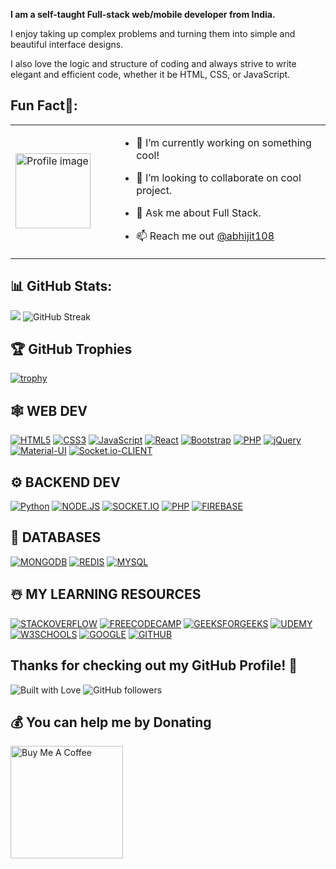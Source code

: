 **I am a self-taught Full-stack web/mobile developer from India.**

I enjoy taking up complex problems and turning them into simple and beautiful interface designs.

I also love the logic and structure of coding and always strive to write elegant and efficient code, whether it be HTML, CSS, or JavaScript.

## Fun Fact🎈:

<table>
  <tr>
    <td width="150" style="border: none;">
      <img src="https://user-images.githubusercontent.com/69384657/179312151-fdabe3af-823f-41ab-a6d4-17a72af4e9e8.png" width="120" alt="Profile image" />
    </td>
    <td>

- 🔭 I’m currently working on something cool!  
- 👯 I’m looking to collaborate on cool project.  
- 💬 Ask me about Full Stack.  
- 📫 Reach me out [@abhijit108](https://www.linkedin.com/in/abhijit108)  

    </td>
  </tr>
</table>

## 📊 GitHub Stats:

<picture>
  <source
    srcset="https://github-readme-stats.vercel.app/api?username=aabhijit108&show_icons=true&theme=dark"
    media="(prefers-color-scheme: dark)"
  />
  <source
    srcset="https://github-readme-stats.vercel.app/api?username=aabhijit108&show_icons=true"
    media="(prefers-color-scheme: light), (prefers-color-scheme: no-preference)"
  />
  <img src="https://github-readme-stats.vercel.app/api?username=aabhijit108&show_icons=true" />
</picture>

<img src="https://streak-stats.demolab.com/?user=aabhijit108" alt="GitHub Streak" />

## 🏆 GitHub Trophies
[![trophy](https://github-profile-trophy.vercel.app/?username=aabhijit108)](https://github.com/aabhijit108/github-profile-trophy)

## 🕸️ WEB DEV

[![HTML5](https://img.shields.io/badge/HTML5-E34F26?style=for-the-badge&logo=html5&logoColor=white)](https://github.com/aabhijit108?tab=repositories) [![CSS3](https://img.shields.io/badge/CSS3-1572B6?style=for-the-badge&logo=css3&logoColor=white)](https://github.com/aabhijit108?tab=repositories) [![JavaScript](https://img.shields.io/badge/JavaScript-F7DF1E?style=for-the-badge&logo=javascript&logoColor=black)](https://github.com/aabhijit108?tab=repositories) [![React](https://img.shields.io/badge/React-20232A?style=for-the-badge&logo=react&logoColor=61DAFB)](https://github.com/aabhijit108?tab=repositories) [![Bootstrap](https://img.shields.io/badge/Bootstrap-7952B3?style=for-the-badge&logo=bootstrap&logoColor=white)](https://github.com/aabhijit108?tab=repositories) [![PHP](https://img.shields.io/badge/PHP-777BB4?style=for-the-badge&logo=php&logoColor=white)](https://github.com/aabhijit108?tab=repositories) [![jQuery](https://img.shields.io/badge/jQuery-0769AD?style=for-the-badge&logo=jquery&logoColor=white)](https://github.com/aabhijit108?tab=repositories) [![Material-UI](https://img.shields.io/badge/Material--UI-0081CB?style=for-the-badge&logo=mui&logoColor=white)](https://github.com/aabhijit108?tab=repositories) [![Socket.io-CLIENT](https://img.shields.io/badge/Socket.io--client-black?style=for-the-badge&logo=socket.io--client&logoColor=white)](https://github.com/aabhijit108?tab=repositories) 

## ⚙️ BACKEND DEV
[![Python](https://img.shields.io/badge/Python-3776AB?style=for-the-badge&logo=python&logoColor=F7DF1E)](https://github.com/aabhijit108?tab=repositories) [![NODE.JS](https://img.shields.io/badge/Node.js-43853D?style=for-the-badge&logo=node.js&logoColor=white)](https://github.com/aabhijit108?tab=repositories) [![SOCKET.IO](https://img.shields.io/badge/Socket.io-000?style=for-the-badge&logo=socket.io&logoColor=white)](https://github.com/aabhijit108?tab=repositories) [![PHP](https://img.shields.io/badge/PHP-777BB4?style=for-the-badge&logo=php&logoColor=white)](https://github.com/aabhijit108?tab=repositories) [![FIREBASE](https://img.shields.io/badge/Firebase-039BE5?style=for-the-badge&logo=firebase&logoColor=white)](https://github.com/aabhijit108?tab=repositories)

## 📅 DATABASES
[![MONGODB](https://img.shields.io/badge/Mongodb-4EA94B?style=for-the-badge&logo=mongodb&logoColor=white)](https://github.com/aabhijit108?tab=repositories) [![REDIS](https://img.shields.io/badge/Redis-DD0031?style=for-the-badge&logo=redis&logoColor=white)](https://github.com/aabhijit108?tab=repositories) [![MYSQL](https://img.shields.io/badge/Mysql-000?style=for-the-badge&logo=mysql&logoColor=white)](https://github.com/aabhijit108?tab=repositories)

## ☃️ MY LEARNING RESOURCES
 [![STACKOVERFLOW](https://img.shields.io/badge/Stackoverflow-FE7A16?style=for-the-badge&logo=stack-overflow&logoColor=white)](https://stackoverflow.com/) [![FREECODECAMP](https://img.shields.io/badge/Freecodecamp-112233?style=for-the-badge&logo=freecodecamp&logoColor=green)](https://www.freecodecamp.org/) [![GEEKSFORGEEKS](https://img.shields.io/badge/Geeksforgeeks-555555?style=for-the-badge&logo=geeksforgeeks&logoColor=35914c)](https://www.geeksforgeeks.org/) [![UDEMY](https://img.shields.io/badge/Udemy-A435F0?style=for-the-badge&logo=udemy&logoColor=white)](https://www.udemy.com/) [![W3SCHOOLS](https://img.shields.io/badge/W3schools-04A46A?style=for-the-badge&logo=w3schools&logoColor=white)](https://www.w3schools.com/) [![GOOGLE](https://img.shields.io/badge/Google-4285F4?style=for-the-badge&logo=google&logoColor=white)](https://www.google.com/) [![GITHUB](https://img.shields.io/badge/Github-000?style=for-the-badge&logo=github&logoColor=white)](https://github.com/)

## Thanks for checking out my GitHub Profile! 🙏
![Built with Love](https://img.shields.io/badge/BUILT%20WITH-%E2%9D%A4-orange?style=for-the-badge)
![GitHub followers](https://img.shields.io/github/followers/aabhijit108?label=FOLLOWERS&style=for-the-badge&logo=github)

## 💰 You can help me by Donating
<a href="https://www.buymeacoffee.com/coderabhijit" target="_blank">
  <img src="https://cdn.buymeacoffee.com/buttons/v2/default-yellow.png" alt="Buy Me A Coffee" width="180" />
</a>
